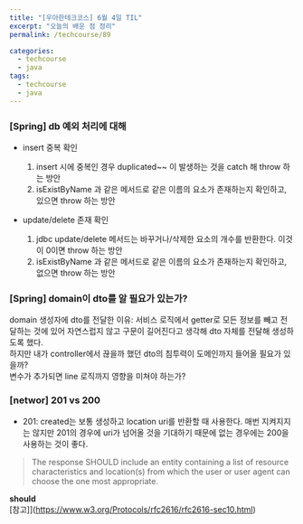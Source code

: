 ```yaml
---
title: "[우아한테크코스] 6월 4일 TIL"
excerpt: "오늘의 배운 점 정리"
permalink: /techcourse/89

categories:
  - techcourse
  - java
tags:
  - techcourse  
  - java
---   
```


### [Spring] db 예외 처리에 대해  
- insert 중복 확인  
    1. insert 시에 중복인 경우 duplicated~~ 이 발생하는 것을 catch 해 throw 하는 방안  
    2. isExistByName 과 같은 메서드로 같은 이름의 요소가 존재하는지 확인하고, 있으면 throw 하는 방안  

- update/delete 존재 확인  
    1. jdbc update/delete 메서드는 바꾸거나/삭제한 요소의 개수를 반환한다. 이것이 0이면 throw 하는 방안  
    2. isExistByName 과 같은 메서드로 같은 이름의 요소가 존재하는지 확인하고, 없으면 throw 하는 방안  

### [Spring] domain이 dto를 알 필요가 있는가?  
domain 생성자에 dto를 전달한 이유: 서비스 로직에서 getter로 모든 정보를 빼고 전달하는 것에 있어 자연스럽지 않고 구문이 길어진다고 생각해 dto 자체를 전달해 생성하도록 했다.  
하지만 내가 controller에서 끊을까 했던 dto의 침투력이 도메인까지 들어올 필요가 있을까?  
변수가 추가되면 line 로직까지 영향을 미쳐야 하는가?  

### [networ] 201 vs 200  
- 201: created는 보통 생성하고 location uri를 반환할 때 사용한다. 매번 지켜지지는 않지만 201의 경우에 uri가 넘어올 것을 기대하기 때문에 없는 경우에는 200을 사용하는 것이 좋다.  
> The response SHOULD include an entity containing a list of resource characteristics and location(s) from which the user or user agent can choose the one most appropriate.  

**should**  
[참고]](https://www.w3.org/Protocols/rfc2616/rfc2616-sec10.html)  